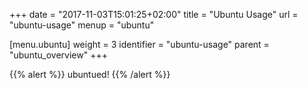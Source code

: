 +++
date = "2017-11-03T15:01:25+02:00"
title = "Ubuntu Usage"
url = "ubuntu-usage"
menup = "ubuntu"

[menu.ubuntu]
  weight = 3
  identifier = "ubuntu-usage"
  parent = "ubuntu_overview"
+++

{{% alert %}}
ubuntued!
{{% /alert %}}
